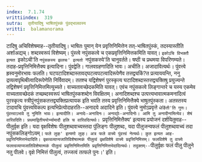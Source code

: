 ```yaml
---
index:  7.1.74
vrittiindex:  319
sutra:  तृतीयादिषु भाषितपुंस्कं पुंवद्भालवस्य
vritti:  balamanorama 
---
```


टादिषु अचिविशेषमाह--तृतीयादिषु। भाषितः पुमान् येन प्रवृत्तिनिमित्तेन तत्-भाषितपुंस्कं, तदस्यास्तीति अर्शाअद्यच्। शब्दस्वरूपं विशेष्यम्। पुंस्त्वे नपुंसकत्वे च एकप्रवृत्तिनिमित्तकमिति यावत्। `इकोऽचि विभक्तौ इत्यत `इकोऽची'ति `नपुंसकस्य झलचः' इत्यतो `नपुंसकस्ये'ति चानुवर्तते। षष्ठी च प्रथमया विपरिणम्यते। तदाह-प्रवृत्तिनिमित्तैक्य इत्यादिना। पुंवद्वेति। गालवग्रहणादिति भावः। अचीति। अजादावित्यर्थः। पुंवत्त्वे ह्रस्वनुमोरभावः फलति। घटपटादिशब्दास्तावद्घटत्वपटत्वादिरूपेणैव तत्तद्व्यकिं?त प्रत्याययन्ति, ननु द्रव्यत्वपृथिबीत्वादिरूपेणेति निर्विवादम्। ततश्च यद्विशेषणं पुरस्कृत्य घटादिशब्दास्तत्तद्व्यक्तिषु प्रयुज्यन्ते तद्विशेषणं प्रवृत्तिनिमित्तमित्युच्यते। वाच्यतावच्छेदकमिति यावत्। एवंच नपुंसकत्वे लिङ्गान्तरे च यस्य एकमेव वाच्यतावच्छेदकं तच्छब्दस्वरूपं भाषितपुंस्कशब्देन विवक्षितम्। अनादिशब्दश्च उत्पत्त्यभावात्मकमनादित्वं पुरस्कृत्य स्त्रीपुंनपुंसकतत्तद्व्यक्तिप्रत्यायक इति भवति तस्य प्रवृत्तिनिमित्तैक्ये भाषुतपुंस्कता। अतस्तस्य टादावचि पुंवत्त्वविकल्प इत्यभिप्रेत्योदाहरति--अनादये अदादिने इति। पुंवत्त्वे नुमोऽप्रवृत्ते `धेर्ङिती'ति गुणः। पुंवत्त्वाऽभावे तु नुमिति भावः। इत्यादीति। अनादेः-अनादिनः। अनाद्योः-अनादिनोः। आमि तु अनादीनामित्येव। शेषं वारिवदिति। प्रथमाद्वितीययोर्भ्यामादौ हलि च वारिवदित्यर्थः। `प्रवृत्तिनिमित्तैक्य' इत्यस्य प्रयोजनं दर्शयितुमाह--पीलुर्वृक्ष इति। यदा वृक्षविशेषः पीलुशब्दवाच्यस्तदा पुंलिङ्गः पीलुशब्दः, यदा पीलुजन्यफलं पीलुशब्दवाच्यं तदा नपुंसकलिङ्गोऽयम्। `फले लुक्' इत्यणो लुक्। अत्र फले वाच्ये पुंवत्त्वं नेत्यर्थः। कुत इत्यत आह-प्रवृत्तिनिमित्तभेदादिति। वृक्षत्वव्याप्यजातिविशेषात्मकं पीलुत्वं वृक्षविशेषे वाच्ये प्रवृत्तिनिमित्तम्। फलविशेषे तु वाच्ये फलत्वव्याप्यजातिविशेषात्मकं पीलुत्वं प्रवृत्तिनिमित्तमिति प्रवृत्तिनिमित्तभेदादित्यर्थः। तदुक्तम्--`पीलुर्वृक्षः फलं पीलु पीलुने नतु पीलवे। वृक्षे निमित्तं पीलुत्वं, तज्जत्वं तत्फले पुनः।' इति।

